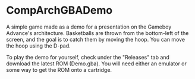 # CompArchGBADemo
A simple game made as a demo for a presentation on the Gameboy Advance's architecture. Basketballs are thrown from the bottom-left of the screen, and the goal is to catch them by moving the hoop. You can move the hoop using the D-pad.

To play the demo for yourself, check under the "Releases" tab and download the latest ROM (Demo.gba). You will need either an emulator or some way to get the ROM onto a cartridge.
